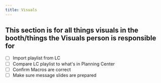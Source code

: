 ```yaml
---
title: Visuals
---
```


## This section is for all things visuals in the booth/things the Visuals person is responsible for

- [ ] Import playlist from LC
- [ ] Compare LC playlist to what's in Planning Center
- [ ] Confirm Macros are correct
- [ ] Make sure message slides are prepared

